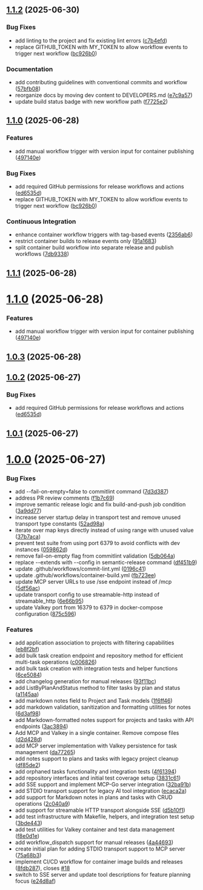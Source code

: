 ## [1.1.2](https://github.com/jbrinkman/valkey-ai-tasks/compare/v1.1.1...v1.1.2) (2025-06-30)

### Bug Fixes

* add linting to the project and fix existing lint errors ([c7b4efd](https://github.com/jbrinkman/valkey-ai-tasks/commit/c7b4efdc6ed115a008c72ef539d13f6c5f11ace1))
* replace GITHUB_TOKEN with MY_TOKEN to allow workflow events to trigger next workflow ([bc926b0](https://github.com/jbrinkman/valkey-ai-tasks/commit/bc926b05deaafd5cb6b85e7d0aa5b5511b878d42))

### Documentation

* add contributing guidelines with conventional commits and workflow ([57bfb08](https://github.com/jbrinkman/valkey-ai-tasks/commit/57bfb083ebe7dbc540afa0de8f99c8922b196868))
* reorganize docs by moving dev content to DEVELOPERS.md ([e7c9a57](https://github.com/jbrinkman/valkey-ai-tasks/commit/e7c9a5745347ecea49256977f0a10ddd70f7132a))
* update build status badge with new workflow path ([f7725e2](https://github.com/jbrinkman/valkey-ai-tasks/commit/f7725e208c3105550ee67346aec2b9a23e9f9cb8))

## [1.1.0](https://github.com/jbrinkman/valkey-ai-tasks/compare/v1.0.0...v1.1.0) (2025-06-28)

### Features

* add manual workflow trigger with version input for container publishing ([497140e](https://github.com/jbrinkman/valkey-ai-tasks/commit/497140e86ece71dc2644a24d35bfee94813caee6))

### Bug Fixes

* add required GitHub permissions for release workflows and actions ([ed6535d](https://github.com/jbrinkman/valkey-ai-tasks/commit/ed6535d5f13016e2e8f0dec560613afbd9af2592))
* replace GITHUB_TOKEN with MY_TOKEN to allow workflow events to trigger next workflow ([bc926b0](https://github.com/jbrinkman/valkey-ai-tasks/commit/bc926b05deaafd5cb6b85e7d0aa5b5511b878d42))

### Continuous Integration

* enhance container workflow triggers with tag-based events ([2356ab6](https://github.com/jbrinkman/valkey-ai-tasks/commit/2356ab6bc7f76b66ada524bdcaf0b25d991aa75b))
* restrict container builds to release events only ([91a1683](https://github.com/jbrinkman/valkey-ai-tasks/commit/91a16834e52f8f1166734605836379dd75b0dd98))
* split container build workflow into separate release and publish workflows ([7db9338](https://github.com/jbrinkman/valkey-ai-tasks/commit/7db9338f44e52272d72ead0fbda424694d5d140e))

## [1.1.1](https://github.com/jbrinkman/valkey-ai-tasks/compare/v1.1.0...v1.1.1) (2025-06-28)



# [1.1.0](https://github.com/jbrinkman/valkey-ai-tasks/compare/v1.0.3...v1.1.0) (2025-06-28)


### Features

* add manual workflow trigger with version input for container publishing ([497140e](https://github.com/jbrinkman/valkey-ai-tasks/commit/497140e86ece71dc2644a24d35bfee94813caee6))



## [1.0.3](https://github.com/jbrinkman/valkey-ai-tasks/compare/v1.0.2...v1.0.3) (2025-06-28)



## [1.0.2](https://github.com/jbrinkman/valkey-ai-tasks/compare/v1.0.1...v1.0.2) (2025-06-27)


### Bug Fixes

* add required GitHub permissions for release workflows and actions ([ed6535d](https://github.com/jbrinkman/valkey-ai-tasks/commit/ed6535d5f13016e2e8f0dec560613afbd9af2592))



## [1.0.1](https://github.com/jbrinkman/valkey-ai-tasks/compare/v1.0.0...v1.0.1) (2025-06-27)



# [1.0.0](https://github.com/jbrinkman/valkey-ai-tasks/compare/da77265dcb897e7830450c1ee3b0a1d313b21659...v1.0.0) (2025-06-27)


### Bug Fixes

* add --fail-on-empty=false to commitlint command ([7d3d387](https://github.com/jbrinkman/valkey-ai-tasks/commit/7d3d38737129835c678bc00e65aa9064317475e8))
* address PR review comments ([f1b7c69](https://github.com/jbrinkman/valkey-ai-tasks/commit/f1b7c699226cb664bbe2c50ca5d19cb52f8ed8b1))
* improve semantic release logic and fix build-and-push job condition ([3a9dd77](https://github.com/jbrinkman/valkey-ai-tasks/commit/3a9dd77f6793a4490ed3979758896b920726dbf3))
* increase server startup delay in transport test and remove unused transport type constants ([52ad98a](https://github.com/jbrinkman/valkey-ai-tasks/commit/52ad98a06a93315b11b272272d01a4a870b433c2))
* iterate over map keys directly instead of using range with unused value ([37b7aca](https://github.com/jbrinkman/valkey-ai-tasks/commit/37b7aca4d35ec2b8bdf8fd0d6369c1033b98f3b0))
* prevent test suite from using port 6379 to avoid conflicts with dev instances ([059862d](https://github.com/jbrinkman/valkey-ai-tasks/commit/059862d5aa592b240439b782ab14ece764e9d772))
* remove fail-on-empty flag from commitlint validation ([5db064a](https://github.com/jbrinkman/valkey-ai-tasks/commit/5db064a9a62ce5c5415203e6dbb324ec7783eaa6))
* replace --extends with --config in semantic-release command ([df451b9](https://github.com/jbrinkman/valkey-ai-tasks/commit/df451b90ee7d73e8b38b379406b9313dca86c422))
* update .github/workflows/commit-lint.yml ([0196c41](https://github.com/jbrinkman/valkey-ai-tasks/commit/0196c417a0200bcfc8e6ebea0f4107b539390db2))
* update .github/workflows/container-build.yml ([fb723ee](https://github.com/jbrinkman/valkey-ai-tasks/commit/fb723eeeca46a8540d8740a0c078d1687ea68f70))
* update MCP server URLs to use /sse endpoint instead of /mcp ([5df56ac](https://github.com/jbrinkman/valkey-ai-tasks/commit/5df56ac858b9ddfad1c5abc1cbef2cbcb6c06404))
* update transport config to use streamable-http instead of streamable_http ([6e66b95](https://github.com/jbrinkman/valkey-ai-tasks/commit/6e66b95d7d18ef1f333f1bcd5d60ad1babb144fb))
* update Valkey port from 16379 to 6379 in docker-compose configuration ([875c596](https://github.com/jbrinkman/valkey-ai-tasks/commit/875c59652aa235cfd9adf779b93522af412bf3d0))


### Features

* add application association to projects with filtering capabilities ([eb8f2bf](https://github.com/jbrinkman/valkey-ai-tasks/commit/eb8f2bf350a4cdf36f168a7a6976f14da847f1eb))
* add bulk task creation endpoint and repository method for efficient multi-task operations ([c006826](https://github.com/jbrinkman/valkey-ai-tasks/commit/c0068263211896a497ea6c2854e78c5d9c8e3379))
* add bulk task creation with integration tests and helper functions ([6ce5084](https://github.com/jbrinkman/valkey-ai-tasks/commit/6ce5084d83c75d8c624cfe6bed49bb5ec658fc1b))
* add changelog generation for manual releases ([93f11bc](https://github.com/jbrinkman/valkey-ai-tasks/commit/93f11bccef0aa718192cf6f5065f3bb3e49746da))
* add ListByPlanAndStatus method to filter tasks by plan and status ([a1145aa](https://github.com/jbrinkman/valkey-ai-tasks/commit/a1145aa0a71d33ff2154beb088cb018e05262f77))
* add markdown notes field to Project and Task models ([1f6ff46](https://github.com/jbrinkman/valkey-ai-tasks/commit/1f6ff46ad6b28c24603a640c6ec5cf6e42d824fb))
* add markdown validation, sanitization and formatting utilities for notes ([6d3af98](https://github.com/jbrinkman/valkey-ai-tasks/commit/6d3af98614a55545bb80396687a31c311be60e6f))
* add Markdown-formatted notes support for projects and tasks with API endpoints ([3ac3894](https://github.com/jbrinkman/valkey-ai-tasks/commit/3ac3894a581158b6acd8cd346401d64f7b58a7fe))
* Add MCP and Valkey in a single container. Remove compose files ([d2d428d](https://github.com/jbrinkman/valkey-ai-tasks/commit/d2d428dc9757bdfabedba6beb0c3efb68181d3fa))
* add MCP server implementation with Valkey persistence for task management ([da77265](https://github.com/jbrinkman/valkey-ai-tasks/commit/da77265dcb897e7830450c1ee3b0a1d313b21659))
* add notes support to plans and tasks with legacy project cleanup ([df85de2](https://github.com/jbrinkman/valkey-ai-tasks/commit/df85de257cfa74bbb285ed5cb232cfc84137bf84))
* add orphaned tasks functionality and integration tests ([4f61394](https://github.com/jbrinkman/valkey-ai-tasks/commit/4f613946443cf0cca5306a33dae3ef55a301807d))
* add repository interfaces and initial test coverage setup ([3831c61](https://github.com/jbrinkman/valkey-ai-tasks/commit/3831c6161952aebcecc1a392a44d2f672ae4e9f2))
* add SSE support and implement MCP-Go server integration ([32ba91b](https://github.com/jbrinkman/valkey-ai-tasks/commit/32ba91b4b99d75bba607bcc5b5ba7b1f64222331))
* add STDIO transport support for legacy AI tool integration ([ecaca2a](https://github.com/jbrinkman/valkey-ai-tasks/commit/ecaca2a596dbc4fbb21aa365cd3554a88fd6fad9))
* add support for Markdown notes in plans and tasks with CRUD operations ([2c040a9](https://github.com/jbrinkman/valkey-ai-tasks/commit/2c040a966cdb7e21711354e902f749e89b0028fe))
* add support for streamable HTTP transport alongside SSE ([d5b10f1](https://github.com/jbrinkman/valkey-ai-tasks/commit/d5b10f18faae7b3edb1231f9bd1a0d1f3fe1e0c4))
* add test infrastructure with Makefile, helpers, and integration test setup ([3bde443](https://github.com/jbrinkman/valkey-ai-tasks/commit/3bde443afbadacd4e46f29c6821034fb4614cc87))
* add test utilities for Valkey container and test data management ([f8e0d1e](https://github.com/jbrinkman/valkey-ai-tasks/commit/f8e0d1e6309053c26cb17facca7579f32690e1f8))
* add workflow_dispatch support for manual releases ([4a44693](https://github.com/jbrinkman/valkey-ai-tasks/commit/4a44693b3efd87ec3b87bfc5e95192b89368ca11))
* create initial plan for adding STDIO transport support to MCP server ([75a68b3](https://github.com/jbrinkman/valkey-ai-tasks/commit/75a68b37f03bd31e8fdc2501c341fce5e8a19574))
* implement CI/CD workflow for container image builds and releases ([8fdb287](https://github.com/jbrinkman/valkey-ai-tasks/commit/8fdb287b370a1d09ba0283f382bcee953cd83eca)), closes [#18](https://github.com/jbrinkman/valkey-ai-tasks/issues/18)
* switch to SSE server and update tool descriptions for feature planning focus ([e24d8af](https://github.com/jbrinkman/valkey-ai-tasks/commit/e24d8afb04480952f18ad6019467ba34dd8de366))

